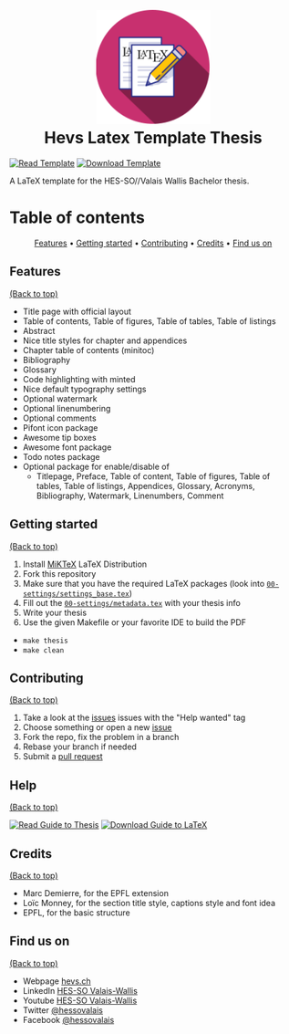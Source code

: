 <h1 align="center">
  <br>
  <img src="./04-resources/logos/logo.svg" alt="Latex Template Logo" width="200" height="200">
  <br>
  Hevs Latex Template Thesis
  <br>
</h1>

[![Read Template](https://img.shields.io/badge/Read-Template-blue)](https://github.com/tschinz/hevs-latextemplate-thesis/blob/master/thesis.pdf) [![Download Template](https://img.shields.io/badge/Download-Template-brightgreen)](https://github.com/tschinz/hevs-latextemplate-thesis/raw/master/thesis.pdf)

A LaTeX template for the HES-SO//Valais Wallis Bachelor thesis.

# Table of contents
<p align="center">
  <a href="#features">Features</a> •
  <a href="#getting-started">Getting started</a> •
  <a href="#contributing">Contributing</a> •
  <a href="#credits">Credits</a> •
  <a href="#find-us-on">Find us on</a>
</p>

## Features
[(Back to top)](#table-of-contents)

* Title page with official layout
* Table of contents, Table of figures, Table of tables, Table of listings
* Abstract
* Nice title styles for chapter and appendices
* Chapter table of contents (minitoc)
* Bibliography
* Glossary
* Code highlighting with minted
* Nice default typography settings
* Optional watermark
* Optional linenumbering
* Optional comments
* Pifont icon package
* Awesome tip boxes
* Awesome font package
* Todo notes package
* Optional package for enable/disable of
  * Titlepage, Preface, Table of content, Table of figures, Table of tables, Table of listings, Appendices, Glossary, Acronyms, Bibliography, Watermark, Linenumbers, Comment

## Getting started
[(Back to top)](#table-of-contents)

1. Install [MiKTeX](https://miktex.org/) LaTeX Distribution
1. Fork this repository
2. Make sure that you have the required LaTeX packages (look into [`00-settings/settings_base.tex`](https://github.com/tschinz/hevs-latextemplate-thesis/blob/main/00-settings/settings_base.tex))
3. Fill out the [`00-settings/metadata.tex`](https://github.com/tschinz/hevs-latextemplate-thesis/blob/main/00-settings/metadata.tex) with your thesis info
4. Write your thesis
5. Use the given Makefile or your favorite IDE to build the PDF
  * ``make thesis``
  * ``make clean``

## Contributing
[(Back to top)](#table-of-contents)

1. Take a look at the [issues](https://github.com/tschinz/hevs-latextemplate-thesis/issues) issues with the "Help wanted" tag
2. Choose something or open a new [issue](https://github.com/tschinz/hevs-latextemplate-thesis/issues)
3. Fork the repo, fix the problem in a branch
4. Rebase your branch if needed
5. Submit a [pull request](https://github.com/tschinz/hevs-latextemplate-thesis/pulls)

## Help
[(Back to top)](#table-of-contents)

[![Read Guide to Thesis](https://img.shields.io/badge/Read-Guide_to_Thesis-blue)](https://github.com/tschinz/hevs-latextemplate-thesis/blob/master/guide-to-thesis.pdf) [![Download Guide to LaTeX](https://img.shields.io/badge/Download-Guide_to_Thesis-brightgreen)](https://github.com/tschinz/hevs-latextemplate-thesis/raw/master/guide-to-thesis.pdf)

## Credits
[(Back to top)](#table-of-contents)

* Marc Demierre, for the EPFL extension
* Loïc Monney, for the section title style, captions style and font idea
* EPFL, for the basic structure

## Find us on
[(Back to top)](#table-of-contents)
* Webpage [hevs.ch](https://www.hevs.ch)
* LinkedIn [HES-SO Valais-Wallis](https://www.linkedin.com/groups/104343/)
* Youtube [HES-SO Valais-Wallis](https://www.youtube.com/user/HESSOVS/)
* Twitter [@hessovalais](https://twitter.com/hessovalais)
* Facebook [@hessovalais](https://www.facebook.com/hessovalais)
